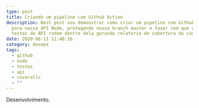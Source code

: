 ```yaml
---
type: post
title: Criando um pipeline com Github Action
description: Nest post vou demonstrar como criar um pipeline com Github Action
  para nossa API Node, protegendo nossa branch master e fazer com que os nossos
  testes de API rodem dentro dela gerando relatório de cobertura do código.
date: 2020-06-11 11:48:16
category: devops
tags:
  - github
  - node
  - testes
  - api
  - coveralls
  - ""
---
```

Desenvolvimento.